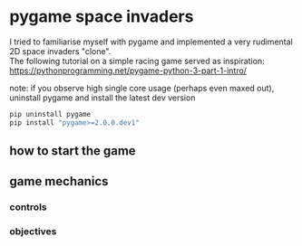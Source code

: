 # pygame space invaders
I tried to familiarise myself with pygame and implemented
a very rudimental 2D space invaders "clone".  
The following tutorial on a simple racing game served as inspiration:
https://pythonprogramming.net/pygame-python-3-part-1-intro/

note: if you observe high single core usage (perhaps even maxed out), uninstall pygame and install the latest dev version
```bash
pip uninstall pygame
pip install "pygame>=2.0.0.dev1"
```
## how to start the game


## game mechanics
### controls
### objectives
